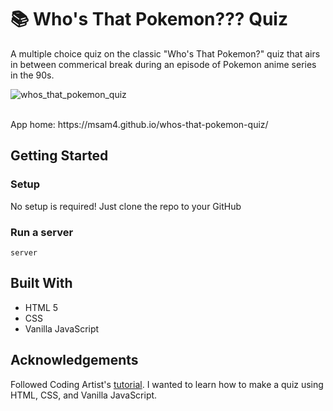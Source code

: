 # 📚 Who's That Pokemon??? Quiz

A multiple choice quiz on the classic "Who's That Pokemon?" quiz that airs in between commerical break during an episode of Pokemon anime series in the 90s.

![whos_that_pokemon_quiz](https://github.com/msam4/whos-that-pokemon-quiz/assets/137851066/85cc2f29-d0e0-4f17-843d-2fd735b6f5bb)

<br>
App home: https://msam4.github.io/whos-that-pokemon-quiz/
   

## Getting Started
### Setup

No setup is required!
Just clone the repo to your GitHub

### Run a server
```
server
```

## Built With
- HTML 5
- CSS
- Vanilla JavaScript

## Acknowledgements
Followed Coding Artist's [tutorial](https://www.youtube.com/watch?v=wyDHnTETzW8). I wanted to learn how to make a quiz using HTML, CSS, and Vanilla JavaScript.

